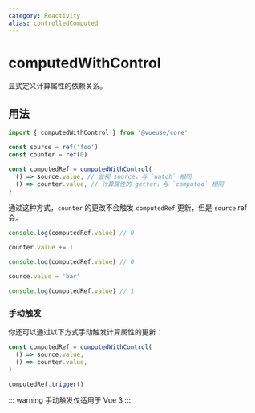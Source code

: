 ```yaml
---
category: Reactivity
alias: controlledComputed
---
```


# computedWithControl

显式定义计算属性的依赖关系。

## 用法

```ts
import { computedWithControl } from '@vueuse/core'

const source = ref('foo')
const counter = ref(0)

const computedRef = computedWithControl(
  () => source.value, // 监视 source，与 `watch` 相同
  () => counter.value, // 计算属性的 getter，与 `computed` 相同
)
```

通过这种方式，`counter` 的更改不会触发 `computedRef` 更新，但是 `source` ref 会。

```ts
console.log(computedRef.value) // 0

counter.value += 1

console.log(computedRef.value) // 0

source.value = 'bar'

console.log(computedRef.value) // 1
```

### 手动触发

你还可以通过以下方式手动触发计算属性的更新：

```ts
const computedRef = computedWithControl(
  () => source.value,
  () => counter.value,
)

computedRef.trigger()
```

::: warning
手动触发仅适用于 Vue 3
:::
